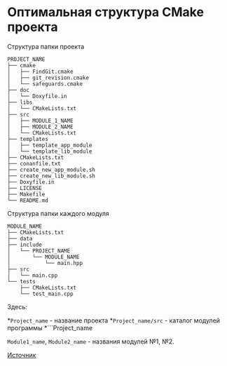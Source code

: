 # Оптимальная структура CMake проекта


Структура папки проекта
```
PROJECT_NAME
├── cmake
│   ├── FindGit.cmake
│   ├── git_revision.cmake
│   └── safeguards.cmake
├── doc
│   └── Doxyfile.in
├── libs
│   └── CMakeLists.txt
├── src
│   ├── MODULE_1_NAME
│   ├── MODULE_2_NAME
│   └── CMakeLists.txt
├── templates
│   ├── template_app_module
│   └── template_lib_module
├── CMakeLists.txt
├── conanfile.txt
├── create_new_app_module.sh
├── create_new_lib_module.sh
├── Doxyfile.in
├── LICENSE
├── Makefile
└── README.md
```


Структура папки каждого модуля
```
MODULE_NAME
├── CMakeLists.txt
├── data
├── include
│   └── PROJECT_NAME
│       └── MODULE_NAME
│           └── main.hpp
├── src
│   └── main.cpp
└── tests
    ├── CMakeLists.txt
    └── test_main.cpp
```

Здесь:

*```Project_name``` - название проекта
*```Project_name/src``` - каталог модулей программы
*```Project_name

```Module1_name```,
```Module2_name``` - названия модулей №1, №2.



[Источник](https://palikar.github.io/posts/cmake_structure/)
